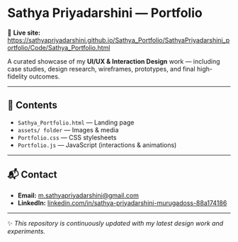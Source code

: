 # Sathya Priyadarshini — Portfolio

🚀 **Live site:**  https://sathyapriyadarshini.github.io/Sathya_Portfolio/SathyaPriyadarshini_portfolio/Code/Sathya_Portfolio.html

A curated showcase of my **UI/UX & Interaction Design** work — including case studies, design research, wireframes, prototypes, and final high-fidelity outcomes.  

---

## 📂 Contents
- `Sathya_Portfolio.html` — Landing page
- `assets/ folder` — Images & media
- `Portfolio.css` — CSS stylesheets
- `Portfolio.js` — JavaScript (interactions & animations)

---

## 📬 Contact
- **Email:** [m.sathyapriyadarshini@gmail.com](mailto:m.sathyapriyadarshini@gmail.com)  
- **LinkedIn:** [linkedin.com/in/sathya-priyadarshini-murugadoss-88a174186](https://www.linkedin.com/in/sathya-priyadarshini-murugadoss-88a174186/)  

---

✨ *This repository is continuously updated with my latest design work and experiments.*  
